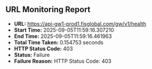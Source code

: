 ## URL Monitoring Report

- **URL:** https://api-gw1-prod1.fisglobal.com/gw/v1/health
- **Start Time:** 2025-09-05T11:59:16.307210
- **End Time:** 2025-09-05T11:59:16.461963
- **Total Time Taken:** 0.154753 seconds
- **HTTP Status Code:** 403
- **Status:** Failure
- **Failure Reason:** HTTP Status Code: 403
